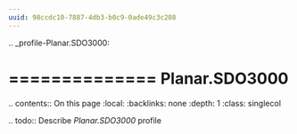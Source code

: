 ```yaml
---
uuid: 98ccdc10-7887-4db3-b0c9-0ade49c3c208
---
```

.. _profile-Planar.SDO3000:

==============
Planar.SDO3000
==============

.. contents:: On this page
    :local:
    :backlinks: none
    :depth: 1
    :class: singlecol

.. todo::
    Describe *Planar.SDO3000* profile
